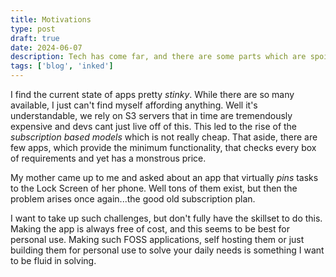 ```yaml
---
title: Motivations
type: post
draft: true
date: 2024-06-07
description: Tech has come far, and there are some parts which are spoilsports
tags: ['blog', 'inked']
---
```


I find the current state of apps pretty _stinky_. While there are so many available, I just can't find myself affording anything. Well it's understandable, we rely on S3 servers that in time are tremendously expensive and devs cant just live off of this. This led to the rise of the _subscription based models_ which is not really cheap. That aside, there are few apps, which provide the minimum functionality, that checks every box of requirements and yet has a monstrous price.

My mother came up to me and asked about an app that virtually *pins* tasks to the Lock Screen of her phone. Well tons of them exist, but then the problem arises once again...the good old subscription plan. 

I want to take up such challenges, but don't fully have the skillset to do this. Making the app is always free of cost, and this seems to be best for personal use. Making such FOSS applications, self hosting them or just building them for personal use to solve your daily needs is something I want to be fluid in solving. 